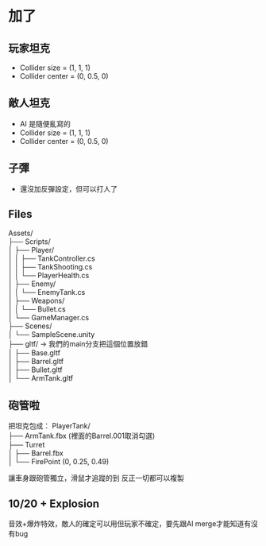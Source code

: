 # 加了
## 玩家坦克
   * Collider size = (1, 1, 1)
   * Collider center = (0, 0.5, 0)
## 敵人坦克
   * AI 是隨便亂寫的
   * Collider size = (1, 1, 1)
   * Collider center = (0, 0.5, 0)
## 子彈
   * 還沒加反彈設定，但可以打人了
## Files 
Assets/  
├── Scripts/  
│   ├── Player/  
│   │   ├── TankController.cs  
│   │   ├── TankShooting.cs  
│   │   └── PlayerHealth.cs  
│   ├── Enemy/  
│   │   └── EnemyTank.cs  
│   ├── Weapons/  
│   │   └── Bullet.cs  
│   └── GameManager.cs  
├── Scenes/  
│   └── SampleScene.unity  
├── gltf/ $\to$ 我們的main分支把這個位置放錯  
│   ├── Base.gltf  
│   ├── Barrel.gltf  
│   ├── Bullet.gltf  
│   └── ArmTank.gltf  

## 砲管啦
把坦克包成：
PlayerTank/  
├── ArmTank.fbx (裡面的Barrel.001取消勾選)  
├── Turret  
│   ├── Barrel.fbx  
│   └── FirePoint (0, 0.25, 0.49)  

讓車身跟砲管獨立，滑鼠才追蹤的到
反正一切都可以複製

## 10/20 + Explosion
音效+爆炸特效，敵人的確定可以用但玩家不確定，要先跟AI merge才能知道有沒有bug
